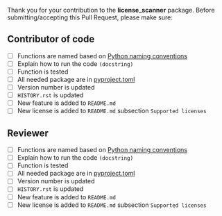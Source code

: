 Thank you for your contribution to the **license_scanner** package.
Before submitting/accepting this Pull Request, please make sure:

## Contributor of code

- [ ] Functions are named based on [Python naming conventions](https://visualgit.readthedocs.io/en/latest/pages/naming_convention.html)
- [ ] Explain how to run the code `(docstring)`
- [ ] Function is tested
- [ ] All needed package are in [pyproject.toml](pyproject.toml)
- [ ] Version number is updated
- [ ] `HISTORY.rst` is updated
- [ ] New feature is added to `README.md`
- [ ] New license is added to `README.md` subsection `Supported licenses`

## Reviewer

- [ ] Functions are named based on [Python naming conventions](https://visualgit.readthedocs.io/en/latest/pages/naming_convention.html)
- [ ] Explain how to run the code `(docstring)`
- [ ] Function is tested
- [ ] All needed package are in [pyproject.toml](pyproject.toml)
- [ ] Version number is updated
- [ ] `HISTORY.rst` is updated
- [ ] New feature is added to `README.md`
- [ ] New license is added to `README.md` subsection `Supported licenses`
